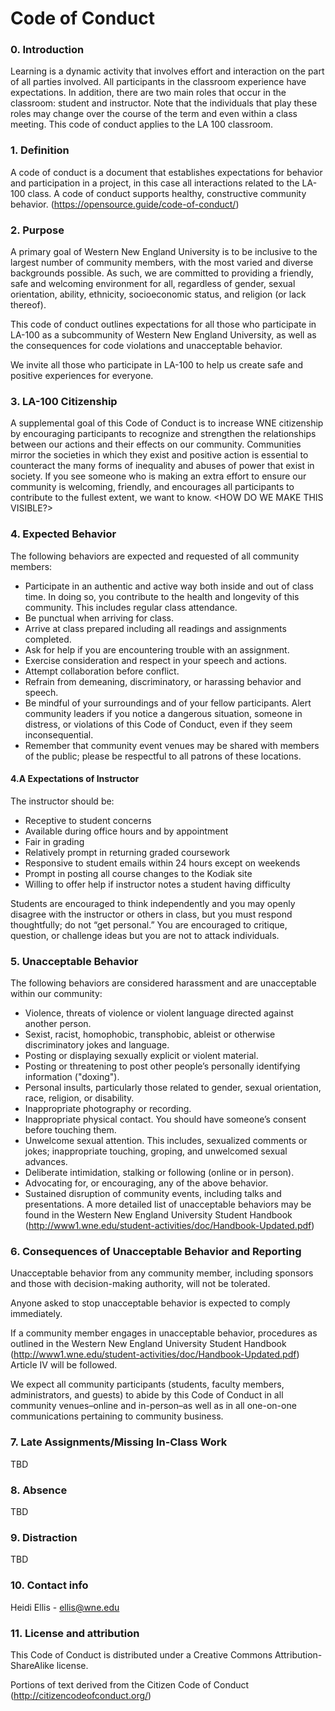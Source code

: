# Code of Conduct

### 0. Introduction
Learning is a dynamic activity that involves effort and interaction on the part of all parties involved. All participants in the classroom experience have expectations. In addition, there are two main roles that occur in the classroom: student and instructor.  Note that the individuals that play these roles may change over the course of the term and even within a class meeting. This code of conduct applies to the LA 100 classroom. 

### 1. Definition

A code of conduct is a document that establishes expectations for behavior and participation in a project, in this case all interactions related to the LA-100 class. A code of conduct supports healthy, constructive community behavior. (https://opensource.guide/code-of-conduct/)

### 2. Purpose

A primary goal of Western New England University is to be inclusive to the largest number of community members, with the most varied and diverse backgrounds possible. As such, we are committed to providing a friendly, safe and welcoming environment for all, regardless of gender, sexual orientation, ability, ethnicity, socioeconomic status, and religion (or lack thereof).

This code of conduct outlines expectations for all those who participate in LA-100 as a subcommunity of Western New England University, as well as the consequences for code violations and unacceptable behavior.

We invite all those who participate in LA-100 to help us create safe and positive experiences for everyone.

### 3. LA-100 Citizenship

A supplemental goal of this Code of Conduct is to increase WNE citizenship by encouraging participants to recognize and strengthen the relationships between our actions and their effects on our community. Communities mirror the societies in which they exist and positive action is essential to counteract the many forms of inequality and abuses of power that exist in society. If you see someone who is making an extra effort to ensure our community is welcoming, friendly, and encourages all participants to contribute to the fullest extent, we want to know.
<HOW DO WE MAKE THIS VISIBLE?>

### 4. Expected Behavior

The following behaviors are expected and requested of all community members:
 * Participate in an authentic and active way both inside and out of class time. In doing so, you contribute to the health and longevity of this community. This includes regular class attendance.
 * Be punctual when arriving for class.
 * Arrive at class prepared including all readings and assignments completed.
 * Ask for help if you are encountering trouble with an assignment.
 * Exercise consideration and respect in your speech and actions.
 * Attempt collaboration before conflict.
 * Refrain from demeaning, discriminatory, or harassing behavior and speech.
 * Be mindful of your surroundings and of your fellow participants. Alert community leaders if you notice a dangerous situation, someone in distress, or violations of this Code of Conduct, even if they seem inconsequential.
 * Remember that community event venues may be shared with members of the public; please be respectful to all patrons of these locations.

#### 4.A Expectations of Instructor

The instructor should be:
 * Receptive to student concerns
 * Available during office hours and by appointment
 * Fair in grading
 * Relatively prompt in returning graded coursework
 * Responsive to student emails within 24 hours except on weekends
 * Prompt in posting all course changes to the Kodiak site
 * Willing to offer help if instructor notes a student having difficulty

Students are encouraged to think independently and you may openly disagree with the instructor or others in class, but you must respond thoughtfully; do not “get personal.”  You are encouraged to critique, question, or challenge ideas but you are not to attack individuals.

### 5. Unacceptable Behavior

The following behaviors are considered harassment and are unacceptable within our community:
 * Violence, threats of violence or violent language directed against another person.
 * Sexist, racist, homophobic, transphobic, ableist or otherwise discriminatory jokes and language.
 * Posting or displaying sexually explicit or violent material.
 * Posting or threatening to post other people’s personally identifying information ("doxing").
 * Personal insults, particularly those related to gender, sexual orientation, race, religion, or disability.
 * Inappropriate photography or recording.
 * Inappropriate physical contact. You should have someone’s consent before touching them.
 * Unwelcome sexual attention. This includes, sexualized comments or jokes; inappropriate touching, groping, and unwelcomed sexual advances.
 * Deliberate intimidation, stalking or following (online or in person).
 * Advocating for, or encouraging, any of the above behavior.
 * Sustained disruption of community events, including talks and presentations.
A more detailed list of unacceptable behaviors may be found in the Western New England University Student Handbook (http://www1.wne.edu/student-activities/doc/Handbook-Updated.pdf)

### 6. Consequences of Unacceptable Behavior and Reporting

Unacceptable behavior from any community member, including sponsors and those with decision-making authority, will not be tolerated.

Anyone asked to stop unacceptable behavior is expected to comply immediately.

If a community member engages in unacceptable behavior, procedures as outlined in the Western New England University Student Handbook (http://www1.wne.edu/student-activities/doc/Handbook-Updated.pdf) Article IV will be followed.

We expect all community participants (students, faculty members, administrators, and guests) to abide by this Code of Conduct in all community venues–online and in-person–as well as in all one-on-one communications pertaining to community business.

### 7. Late Assignments/Missing In-Class Work
TBD

### 8. Absence
TBD

### 9. Distraction
TBD

### 10. Contact info
Heidi Ellis - ellis@wne.edu

### 11. License and attribution

This Code of Conduct is distributed under a Creative Commons Attribution-ShareAlike license.

Portions of text derived from the Citizen Code of Conduct (http://citizencodeofconduct.org/)
